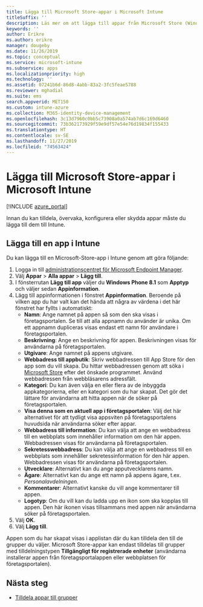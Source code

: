 ```yaml
---
title: Lägga till Microsoft Store-appar i Microsoft Intune
titleSuffix: ''
description: Läs mer om att lägga till appar från Microsoft Store (Windows Store) i Microsoft Intune.
keywords: ''
author: Erikre
ms.author: erikre
manager: dougeby
ms.date: 11/26/2019
ms.topic: conceptual
ms.service: microsoft-intune
ms.subservice: apps
ms.localizationpriority: high
ms.technology: ''
ms.assetid: 07241b6d-86d8-4abb-83a2-3fc5feae5788
ms.reviewer: mghadial
ms.suite: ems
search.appverid: MET150
ms.custom: intune-azure
ms.collection: M365-identity-device-management
ms.openlocfilehash: 3c13d7960c0bb5c73908a0a574ab7d6c169d6460
ms.sourcegitcommit: 73b362173929f59e9df57e54e76d19834f155433
ms.translationtype: HT
ms.contentlocale: sv-SE
ms.lasthandoff: 11/27/2019
ms.locfileid: "74563424"
---
```

# <a name="add-microsoft-store-apps-to-microsoft-intune"></a>Lägga till Microsoft Store-appar i Microsoft Intune

[!INCLUDE [azure_portal](../includes/azure_portal.md)]

Innan du kan tilldela, övervaka, konfigurera eller skydda appar måste du lägga till dem till Intune. 

## <a name="add-an-app-to-intune"></a>Lägga till en app i Intune
Du kan lägga till en Microsoft-Store-app i Intune genom att göra följande:

1. Logga in till [administrationscentret för Microsoft Endpoint Manager](https://go.microsoft.com/fwlink/?linkid=2109431).
2. Välj **Appar** > **Alla appar** > **Lägg till**.
3. I fönsterrutan **Lägg till app** väljer du **Windows Phone 8.1** som **Apptyp** och väljer sedan **Appinformation**.
4. Lägg till appinformationen i fönstret **Appinformation**. Beroende på vilken app du har valt kan det hända att några av värdena i det här fönstret har fyllts i automatiskt:
    - **Namn**: Ange namnet på appen så som den ska visas i företagsportalen. Se till att alla appnamn du använder är unika. Om ett appnamn dupliceras visas endast ett namn för användare i företagsportalen.
    - **Beskrivning**: Ange en beskrivning för appen. Beskrivningen visas för användarna på företagsportalen.
    - **Utgivare**: Ange namnet på appens utgivare.
    - **Webbadress till appbutik**: Skriv webbadressen till App Store för den app som du vill skapa. Du hittar webbadressen genom att söka i [Microsoft Store](https://store.microsoft.com) efter det önskade programmet. Använd webbadressen från webbläsarens adressfält.
    - **Kategori**: Du kan även välja en eller flera av de inbyggda appkategorierna, eller en kategori som du har skapat. Det gör det lättare för användarna att hitta appen när de söker på företagsportalen.
    - **Visa denna som en aktuell app i företagsportalen**: Välj det här alternativet för att tydligt visa appsviten på företagsportalens huvudsida när användarna söker efter appar.
    - **Webbadress till information**: Du kan välja att ange en webbadress till en webbplats som innehåller information om den här appen. Webbadressen visas för användarna på företagsportalen.
    - **Sekretesswebbadress**: Du kan välja att ange en webbadress till en webbplats som innehåller sekretessinformation för den här appen. Webbadressen visas för användarna på företagsportalen.
    - **Utvecklare**: Alternativt kan du ange apputvecklarens namn.
    - **Ägare**: Alternativt kan du ange ett namn på appens ägare, t.ex. *Personalavdelningen*.
    - **Kommentarer**: Alternativt kanske du vill ange kommentarer till appen.
    - **Logotyp**: Om du vill kan du ladda upp en ikon som ska kopplas till appen. Den här ikonen visas tillsammans med appen när användarna söker på företagsportalen.
5. Välj **OK**.
6. Välj **Lägg till**.

Appen som du har skapat visas i applistan där du kan tilldela den till de grupper du väljer. Microsoft Store-appar kan endast tilldelas till grupper med tilldelningstypen **Tillgängligt för registrerade enheter** (användarna installerar appen från företagsportalappen eller webbplatsen för företagsportalen).

## <a name="next-steps"></a>Nästa steg
- [Tilldela appar till grupper](apps-deploy.md)
